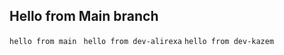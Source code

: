 ## Hello from Main branch
```hello from main```
``` hello from dev-alirexa```
```hello from dev-kazem```